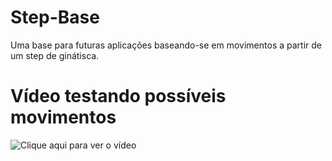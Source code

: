 # Step-Base
Uma base para futuras aplicações baseando-se em movimentos a partir de um step de ginátisca.

# Vídeo testando possíveis movimentos
![Clique aqui para ver o vídeo](https://imgur.com/7Zd441S)
